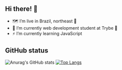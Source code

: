 ## Hi there! 👋

- 🗺️ I’m live in Brazil, northeast 🌇
- 🔭 I’m currently web development student at Trybe 🚀
- ⚡  I’m currently learning JavaScript 


## GitHub status

  ![Anurag's GitHub stats](https://github-readme-stats.vercel.app/api?username=Doug77&show_icons=true&theme=github_dark&custom_title=⤵&hide_border=true)
  [![Top Langs](https://github-readme-stats.vercel.app/api/top-langs/?username=Doug77&layout=compact&theme=github_dark&hide_border=true)](https://github.com/Doug77/github-readme-stats&)




  
